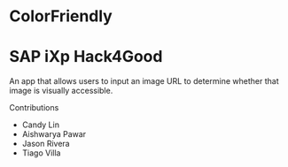 # ColorFriendly
# SAP iXp Hack4Good

An app that allows users to input an image URL to determine whether that image is visually accessible.

Contributions
- Candy Lin
- Aishwarya Pawar
- Jason Rivera
- Tiago Villa
